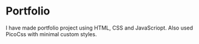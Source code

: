 # Portfolio
I have made portfolio project using HTML, CSS and JavaScriopt. Also used PicoCss with minimal custom styles.
